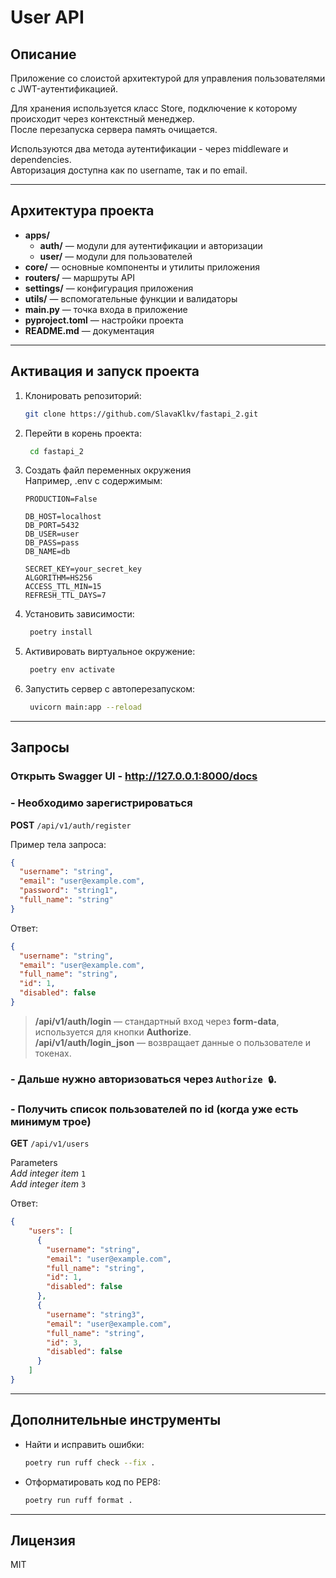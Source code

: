 # User API

## Описание

Приложение со слоистой архитектурой для управления пользователями 
с JWT-аутентификацией.

Для хранения используется класс Store, 
подключение к которому происходит через контекстный менеджер.  
После перезапуска сервера память очищается. 

Используются два метода аутентификации - через middleware и dependencies.  
Авторизация доступна как по username, так и по email.

---

## Архитектура проекта

- **apps/**  
  - **auth/** — модули для аутентификации и авторизации
  - **user/** — модули для пользователей  
- **core/** — основные компоненты и утилиты приложения  
- **routers/** — маршруты API  
- **settings/** — конфигурация приложения  
- **utils/** — вспомогательные функции и валидаторы  
- **main.py** — точка входа в приложение  
- **pyproject.toml** — настройки проекта  
- **README.md** — документация

---

## Активация и запуск проекта

1. Клонировать репозиторий:
    ```bash
    git clone https://github.com/SlavaKlkv/fastapi_2.git
    ```
2. Перейти в корень проекта:
   ```bash
    cd fastapi_2
   ```
3. Создать файл переменных окружения  
    Например, .env с содержимым:
    ```
    PRODUCTION=False
    
    DB_HOST=localhost
    DB_PORT=5432
    DB_USER=user
    DB_PASS=pass
    DB_NAME=db
    
    SECRET_KEY=your_secret_key
    ALGORITHM=HS256
    ACCESS_TTL_MIN=15
    REFRESH_TTL_DAYS=7
   ```
4. Установить зависимости:
   ```bash
    poetry install
   ```
5. Активировать виртуальное окружение:
   ```bash
    poetry env activate
   ```
6. Запустить сервер с автоперезапуском:
   ```bash
    uvicorn main:app --reload
   ```

---

## Запросы

  ### Открыть Swagger UI - http://127.0.0.1:8000/docs

  ### - Необходимо зарегистрироваться
  **POST** `/api/v1/auth/register`
  
  Пример тела запроса:
  ```json
  {
    "username": "string",
    "email": "user@example.com",
    "password": "string1",
    "full_name": "string"
  }
  ```
  
  Ответ:
  ```json
  {
    "username": "string",
    "email": "user@example.com",
    "full_name": "string",
    "id": 1,
    "disabled": false
  }
  ```

  > **/api/v1/auth/login** — стандартный вход через **form-data**, используется для кнопки **Authorize**.  
  > **/api/v1/auth/login_json** — возвращает данные о пользователе и токенах.

  ### - Дальше нужно авторизоваться через `Authorize 🔒`.

  ### - Получить список пользователей по id (когда уже есть минимум трое)
  **GET** `/api/v1/users`

  Parameters  
  *Add integer item* `1`  
  *Add integer item* `3`
  
  Ответ:
  ```json
  {
      "users": [
        {
          "username": "string",
          "email": "user@example.com",
          "full_name": "string",
          "id": 1,
          "disabled": false
        },
        {
          "username": "string3",
          "email": "user@example.com",
          "full_name": "string",
          "id": 3,
          "disabled": false
        }
      ]
  }
  ```

---

## Дополнительные инструменты

- Найти и исправить ошибки:
    ```bash
    poetry run ruff check --fix .
    ```
  
- Отформатировать код по PEP8:
    ```bash
    poetry run ruff format .
    ```
  
---

## Лицензия
MIT
